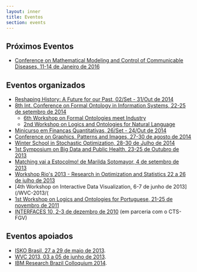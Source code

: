 ```yaml
---
layout: inner
title: Eventos
section: events
---
```


## Próximos Eventos

- [Conference on Mathematical Modeling and Control of Communicable Diseases, 11-14 de Janeiro de 2016](http://math-epidemics.emap.fgv.br/)

## Eventos organizados

- [Reshaping History: A Future for our Past, 02/Set - 31/Out de 2014](/RHR-2014/)
- [8th Int. Conference on Formal Ontology in Information Systems, 22-25 de setembro de 2014](http://fois2014.inf.ufes.br/)
  - [6th Workshop on Formal Ontologies meet Industry](/fomi-2014/)
  - [2nd Workshop on Logics and Ontologies for Natural Language](/logonto-2014/)
- [Minicurso em Finanças Quantitativas, 26/Set - 24/Out de 2014](/blog/2014/07/07/minicurso-financas-quantitativas.html) 
- [Conference on Graphics, Patterns and Images, 27-30 de agosto de 2014](/sibgrapi-2014/)
- [Winter School in Stochastic Optimization, 28-30 de Julho de 2014](https://wsso.emap.fgv.br)
- [1st Symposium on Big Data and Public Health, 23-25 de Outubro de 2013](/BDPH2013/)
- [Matching vai a Estocolmo! de Marilda Sotomayor, 4 de setembro de 2013](/blog/2013/09/04/palestra-matching.html)
- [Workshop Rio's 2013 - Research in Optimization and Statistics 22 a 26 de julho de 2013](/blog/2013/07/15/RIOs.html)
- [4th Workshop on Interactive Data Visualization, 6-7 de junho de 2013](/WVC-2013/(
- [1st Workshop on Logics and Ontologies for Portuguese, 21-25 de novembro de 2011](/logonto-2011/)
- [INTERFACES 10, 2-3 de dezembro de 2010](http://direitorio.fgv.br/cts/interfaces10) (em parceria com o CTS-FGV)

## Eventos apoiados

- <a href="http://isko-brasil.org.br/" target="_blank">ISKO Brasil, 27 a 29 de maio de 2013</a>.
- <a href="http://www2.ic.uff.br/~wvc2013/" target="_blank">WVC 2013, 03 a 05 de junho de 2013</a>.
- [IBM Research Brazil Colloquium 2014](http://goo.gl/s0kwjP).

